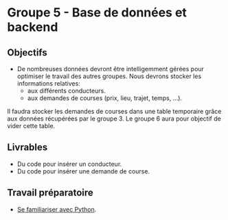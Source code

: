 # Groupe 5 - Base de données et backend

## Objectifs

- De nombreuses données devront être intelligemment gérées pour optimiser le travail des autres groupes. Nous devrons stocker les informations relatives:
  - aux différents conducteurs.
  - aux demandes de courses (prix, lieu, trajet, temps, …).

Il faudra stocker les demandes de courses dans une table temporaire grâce aux données récupérées par le groupe 3. Le groupe 6 aura pour objectif de vider cette table.

## Livrables

- Du code pour insérer un conducteur.
- Du code pour insérer une demande de course.


## Travail préparatoire

- [Se familiariser avec Python](https://github.com/TaxiSID/Documentation/wiki/Introduction-au-langage-Python).
